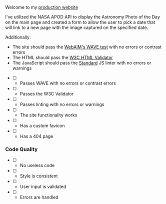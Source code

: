 Welcome to my <a href="https://jatkin80.github.io/production-website/)">production website</a>


I've utilized the NASA APOD API to display the Astronomy Photo of the Day on the main page and created a form to allow the user to pick a date that will link to a new page with the image captured on the specified date.

Additionally:

* The site should pass the [WebAIM's WAVE test](https://wave.webaim.org/) with no errors or contrast errors
* The HTML should pass the [W3C HTML Validator](https://validator.w3.org/)
* The JavaScript should pass the [Standard](https://standardjs.com/) JS linter with no errors or warnings




* [ ] - Passes WAVE with no errors or contrast errors
* [ ] - Passes the W3C Validator
* [ ] - Passes linting with no errors or warnings
* [ ] - The site functionality works
* [ ] - Has a custom favicon
* [ ] - Has a 404 page



### Code Quality

* [ ] - No useless code
* [ ] - Style is consistent
* [ ] - User input is validated
* [ ] - Errors are handled

